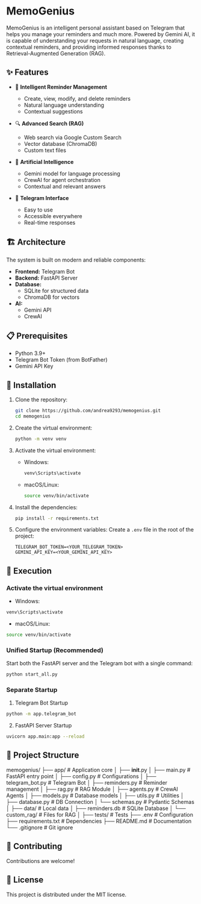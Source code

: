 # MemoGenius

MemoGenius is an intelligent personal assistant based on Telegram that helps you manage your reminders and much more. Powered by Gemini AI, it is capable of understanding your requests in natural language, creating contextual reminders, and providing informed responses thanks to Retrieval-Augmented Generation (RAG).

## ✨ Features

* 📝 **Intelligent Reminder Management**
  * Create, view, modify, and delete reminders
  * Natural language understanding
  * Contextual suggestions

* 🔍 **Advanced Search (RAG)**
  * Web search via Google Custom Search
  * Vector database (ChromaDB)
  * Custom text files

* 🤖 **Artificial Intelligence**
  * Gemini model for language processing
  * CrewAI for agent orchestration
  * Contextual and relevant answers

* 💬 **Telegram Interface**
  * Easy to use
  * Accessible everywhere
  * Real-time responses

## 🏗 Architecture

The system is built on modern and reliable components:

* **Frontend:** Telegram Bot
* **Backend:** FastAPI Server
* **Database:**
  * SQLite for structured data
  * ChromaDB for vectors
* **AI:**
  * Gemini API
  * CrewAI

## 📋 Prerequisites

* Python 3.9+
* Telegram Bot Token (from BotFather)
* Gemini API Key

## 🚀 Installation

1. Clone the repository:
    ```bash
    git clone https://github.com/andrea9293/memogenius.git
    cd memogenius
    ```

2. Create the virtual environment:
    ```bash
    python -m venv venv
    ```

3. Activate the virtual environment:
    * Windows:
        ```bash
        venv\Scripts\activate
        ```
    * macOS/Linux:
        ```bash
        source venv/bin/activate
        ```

4. Install the dependencies:
    ```bash
    pip install -r requirements.txt
    ```

5. Configure the environment variables:
   Create a `.env` file in the root of the project:
    ```plaintext
    TELEGRAM_BOT_TOKEN=<YOUR_TELEGRAM_TOKEN>
    GEMINI_API_KEY=<YOUR_GEMINI_API_KEY>
    ```

## 🎯 Execution
### Activate the virtual environment
    
* Windows:
```bash
venv\Scripts\activate
```
* macOS/Linux:
```bash
source venv/bin/activate
```
### Unified Startup (Recommended)
Start both the FastAPI server and the Telegram bot with a single command:
```bash
python start_all.py
```

### Separate Startup

1. Telegram Bot Startup
```bash
python -m app.telegram_bot
```

2. FastAPI Server Startup
```bash
uvicorn app.main:app --reload
```

## 📁 Project Structure
memogenius/
├── app/                 # Application core
│   ├── __init__.py
│   ├── main.py         # FastAPI entry point
│   ├── config.py       # Configurations
│   ├── telegram_bot.py # Telegram Bot
│   ├── reminders.py    # Reminder management
│   ├── rag.py         # RAG Module
│   ├── agents.py      # CrewAI Agents
│   ├── models.py      # Database models
│   ├── utils.py       # Utilities
│   ├── database.py    # DB Connection
│   └── schemas.py     # Pydantic Schemas
│
├── data/               # Local data
│   ├── reminders.db   # SQLite Database
│   └── custom_rag/    # Files for RAG
│
├── tests/             # Tests
├── .env              # Configuration
├── requirements.txt  # Dependencies
├── README.md        # Documentation
└── .gitignore      # Git ignore

## 🤝 Contributing
Contributions are welcome!

## 📄 License
This project is distributed under the MIT license.


